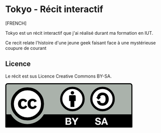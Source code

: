 # Tokyo - Récit interactif  #

[FRENCH]

Tokyo est un récit interactif que j'ai réalisé durant ma formation en IUT.

Ce recit relate l'histoire d'une jeune geek faisant face à une mystérieuse coupure de courant


## Licence ##

Le récit est sus Licence Creative Commons BY-SA.

![CC-BY-SA](by-sa.png)
